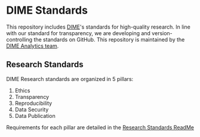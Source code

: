 # DIME Standards

This repository includes [DIME](https://www.worldbank.org/en/research/dime)'s standards for high-quality research. In line with our standard for transparency, we are developing and version-controlling the standards on GitHub. This repository is maintained by the [DIME Analytics team](https://www.worldbank.org/en/research/dime/data-and-analytics). 


## Research Standards ##

DIME Research standards are organized in 5 pillars: 

1. Ethics
2. Transparency
3. Reproducibility
4. Data Security
5. Data Publication

Requirements for each pillar are detailed in the [Research Standards ReadMe](https://github.com/worldbank/dime-standards/tree/master/dime-research-standards)

